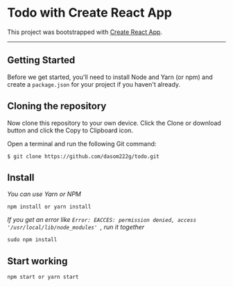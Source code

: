 # Todo with Create React App

This project was bootstrapped with [Create React App](https://github.com/facebook/create-react-app).

---------------------------------------

## Getting Started
Before we get started, you'll need to install Node and Yarn (or npm) and create a ```package.json``` for your project if you haven't already.

## Cloning the repository
Now clone this repository to your own device. Click the Clone or download button and click the Copy to Clipboard icon.

Open a terminal and run the following Git command:

    $ git clone https://github.com/dasom222g/todo.git

## Install
_You can use Yarn or NPM_

    npm install or yarn install
_If you get an error like ```Error: EACCES: permission denied, access '/usr/local/lib/node_modules' ```, run it together_

    sudo npm install
    
## Start working
    npm start or yarn start
